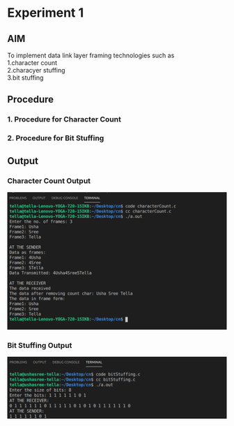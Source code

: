 # Experiment 1
## AIM 

To implement data link layer framing technologies such as  
1.character count  
2.characyer stuffing  
3.bit stuffing  

## Procedure  
### 1. Procedure for Character Count
### 2. Procedure for Bit Stuffing

## **Output**
### Character Count Output  
![Output](charactCount.png)

### Bit Stuffing Output  
![Output](bitStuffing.png)

